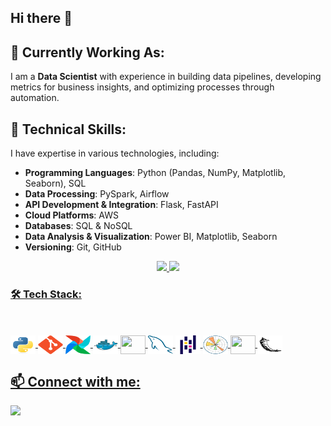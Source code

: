 ## Hi there 👋

## 🔭 Currently Working As:
I am a **Data Scientist** with experience in building data pipelines, developing metrics for business insights, and optimizing processes through automation.

## 🌱 Technical Skills:
I have expertise in various technologies, including:

- **Programming Languages**: Python (Pandas, NumPy, Matplotlib, Seaborn), SQL
- **Data Processing**: PySpark, Airflow
- **API Development & Integration**: Flask, FastAPI
- **Cloud Platforms**: AWS
- **Databases**: SQL & NoSQL
- **Data Analysis & Visualization**: Power BI, Matplotlib, Seaborn
- **Versioning**: Git, GitHub


<div align="center">
  <a href="https://github.com/IgorCanelo">
  <img height="180em" src="https://github-readme-stats.vercel.app/api?username=IgorCanelo&show_icons=true&theme=dracula&include_all_commits=true&count_private=true"/>
  <img height="180em" src="https://github-readme-stats.vercel.app/api/top-langs/?username=IgorCanelo&layout=compact&langs_count=7&theme=dracula"/>
</div>

### 🛠 Tech Stack:
<div style="display: inline_block"><br>
<div style="display: inline_block"><br>
  <img align="center" height="30" width="40" src="https://raw.githubusercontent.com/devicons/devicon/master/icons/python/python-original.svg">
  <img align="center" height="30" width="40" src="https://raw.githubusercontent.com/devicons/devicon/master/icons/git/git-original.svg">
  <img align="center" height="30" width="40" src="https://raw.githubusercontent.com/devicons/devicon/master/icons/apacheairflow/apacheairflow-original.svg">
  <img align="center" height="30" width="40" src="https://raw.githubusercontent.com/devicons/devicon/master/icons/docker/docker-original.svg">
  <img align="center" height="30" width="40" src="https://upload.wikimedia.org/wikipedia/commons/f/f3/Apache_Spark_logo.svg">
  <img align="center" height="30" width="40" src="https://raw.githubusercontent.com/devicons/devicon/master/icons/mysql/mysql-original.svg">
  <img align="center" height="30" width="40" src="https://raw.githubusercontent.com/devicons/devicon/master/icons/pandas/pandas-original.svg">
  <img align="center" height="30" width="40" src="https://raw.githubusercontent.com/devicons/devicon/master/icons/matplotlib/matplotlib-original.svg">
  <img align="center" height="30" width="40" src="https://raw.githubusercontent.com/scikit-learn/scikit-learn/main/doc/logos/scikit-learn-logo-small.png">
  <img align="center" height="30" width="40" src="https://raw.githubusercontent.com/devicons/devicon/master/icons/flask/flask-original.svg">

  
</div>
</div>

## 📫 Connect with me:
<div> 
  <a href="https://www.linkedin.com/in/igor-canelo" target="_blank"><img src="https://img.shields.io/badge/-LinkedIn-%230077B5?style=for-the-badge&logo=linkedin&logoColor=white" target="_blank"></a>
</div>

